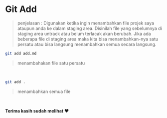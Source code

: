 # Git Add

> penjelasan : Digunakan ketika ingin menambahkan file projek saya ataupun anda ke dalam staging area. Disinilah file yang sebelumnya di staging area untrack atau belum terlacak akan berubah. Jika ada beberapa file di staging area maka kita bisa menambahkan-nya satu persatu atau bisa langsung menambahkan semua secara langsung.

```bash
git add add.md
```
> menambahakan file satu persatu
<br>

```bash
git add .
```
> menambahkan semua file
<br>

**Terima kasih sudah melihat :heart:**